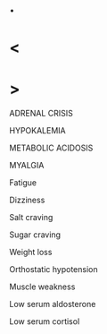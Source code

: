 # .

# <

# >

ADRENAL CRISIS

HYPOKALEMIA

METABOLIC ACIDOSIS

MYALGIA

Fatigue

Dizziness

Salt craving

Sugar craving

Weight loss

Orthostatic hypotension

Muscle weakness

Low serum aldosterone

Low serum cortisol
